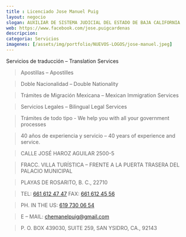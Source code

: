 ```yaml
---
title : Licenciado Jose Manuel Puig
layout: negocio
slogan: AUXILIAR DE SISTEMA JUDICIAL DEL ESTADO DE BAJA CALIFORNIA
web: https://www.facebook.com/jose.puigcardenas
descripcion: 
categoria: Servicios
imagenes: [/assets/img/portfolio/NUEVOS-LOGOS/jose-manuel.jpeg]
---
```


Servicios de traducción – Translation Services

>Apostillas – Apostilles

>Doble Nacionalidad – Double Nationality

>Trámites de Migración Mexicana – Mexican Immigration Services

>Servicios Legales – Bilingual Legal Services

>Trámites de todo tipo -  We help you with all your government processes

>40 años  de experiencia y servicio – 40 years of experience and service.

>CALLE JOSÉ HAROZ AGUILAR 2500-5

>FRACC. VILLA TURÍSTICA – FRENTE A LA PUERTA TRASERA DEL PALACIO MUNICIPAL

>PLAYAS DE ROSARITO,  B. C., 22710

>TEL: <a href="tel:+526616124747">661 612 47 47</a> FAX: <a href="tel:+526616124556">661 612 45 56 </a> 

>PH. IN THE US: <a href="tel:6197300654">619 730 06 54 </a>

>E – MAIL: <chemanelpuig@gmail.com>

>P. O. BOX 439030, SUITE 259, SAN YSIDRO, CA., 92143   
